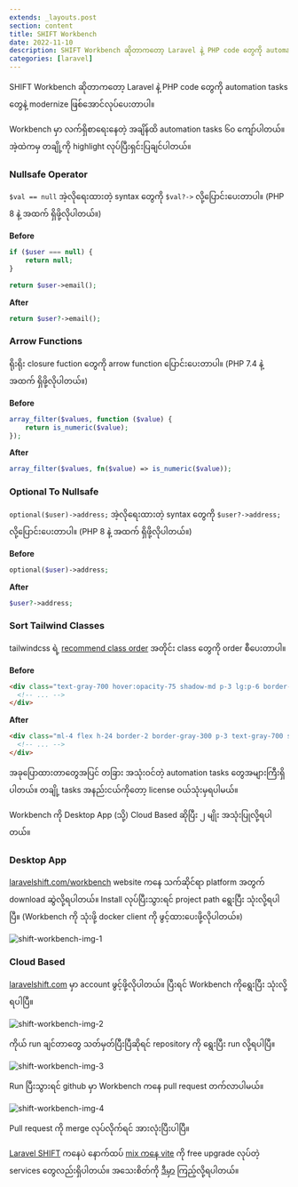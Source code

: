 ```yaml
---
extends: _layouts.post
section: content
title: SHIFT Workbench
date: 2022-11-10
description: SHIFT Workbench ဆိုတာကတော့ Laravel နဲ့ PHP code တွေကို automation tasks တွေနဲ့ modernize ဖြစ်အောင်လုပ်ပေးတာပါ။
categories: [laravel]
---
```


SHIFT Workbench ဆိုတာကတော့ Laravel နဲ့ PHP code တွေကို automation tasks တွေနဲ့ modernize ဖြစ်အောင်လုပ်ပေးတာပါ။

Workbench မှာ လက်ရှိစာရေးနေတဲ့ အချိန်ထိ automation tasks ၆၀ ကျော်ပါတယ်။ အဲ့ထဲကမှ တချို့ကို highlight လုပ်ပြီးရှင်းပြချင်ပါတယ်။

### Nullsafe Operator

`$val == null` အဲ့လိုရေးထားတဲ့ syntax တွေကို `$val?->` လို့ပြောင်းပေးတာပါ။ (PHP 8 နဲ့ အထက် ရှိဖို့လိုပါတယ်။)

**Before**
```php
if ($user === null) {
    return null;
}
 
return $user->email();
```

**After**
```php
return $user?->email();
```

### Arrow Functions

ရိုးရိုး closure fuction တွေကို arrow function ပြောင်းပေးတာပါ။ (PHP 7.4 နဲ့ အထက် ရှိဖို့လိုပါတယ်။)

**Before**
```php
array_filter($values, function ($value) {
    return is_numeric($value);
});
```

**After**
```php
array_filter($values, fn($value) => is_numeric($value));
```

### Optional To Nullsafe

`optional($user)->address;` အဲ့လိုရေးထားတဲ့ syntax တွေကို `$user?->address;` လို့ပြောင်းပေးတာပါ။ (PHP 8 နဲ့ အထက် ရှိဖို့လိုပါတယ်။)

**Before**
```php
optional($user)->address;
```

**After**
```php
$user?->address;
```

### Sort Tailwind Classes

tailwindcss ရဲ့ [recommend class order](https://tailwindcss.com/blog/automatic-class-sorting-with-prettier#how-classes-are-sorted) အတိုင်း class တွေကို order စီပေးတာပါ။

**Before**
```html
<div class="text-gray-700 hover:opacity-75 shadow-md p-3 lg:p-6 border-gray-300 ml-4 h-24 flex border-2">
  <!-- ... -->
</div>
```

**After**
```html
<div class="ml-4 flex h-24 border-2 border-gray-300 p-3 text-gray-700 shadow-md lg:p-6 hover:opacity-75">
  <!-- ... -->
</div>
```

အခုပြောထားတာတွေအပြင် တခြား အသုံးဝင်တဲ့ automation tasks တွေအများကြီးရှိပါတယ်။ တချို့ tasks အနည်းငယ်ကိုတော့ license ဝယ်သုံးမှရပါမယ်။

Workbench ကို Desktop App (သို့) Cloud Based ဆိုပြီး ၂ မျိုး အသုံးပြုလို့ရပါတယ်။

### Desktop App

[laravelshift.com/workbench](https://laravelshift.com/workbench) website ကနေ သက်ဆိုင်ရာ platform အတွက် download ဆွဲလို့ရပါတယ်။ Install လုပ်ပြီးသွားရင် project path ရွေးပြီး သုံးလို့ရပါပြီ။ (Workbench ကို သုံးဖို့ docker client ကို ဖွင့်ထားပေးဖို့လိုပါတယ်။)

![shift-workbench-img-1](https://pyaesoneaung.dev/assets/img/blog/shift-workbench-img-1.png)

### Cloud Based

[laravelshift.com](https://laravelshift.com) မှာ account ဖွင့်ဖို့လိုပါတယ်။ ပြီးရင် Workbench ကိုရွေးပြီး သုံးလို့ရပါပြီ။

![shift-workbench-img-2](https://pyaesoneaung.dev/assets/img/blog/shift-workbench-img-2.png)

ကိုယ် run ချင်တာတွေ သတ်မှတ်ပြီးပြီဆိုရင် repository ကို ရွေးပြီး run လို့ရပါပြီ။

![shift-workbench-img-3](https://pyaesoneaung.dev/assets/img/blog/shift-workbench-img-3.png)

Run ပြီးသွားရင် github မှာ Workbench ကနေ pull request တက်လာပါမယ်။

![shift-workbench-img-4](https://pyaesoneaung.dev/assets/img/blog/shift-workbench-img-4.png)

Pull request ကို merge လုပ်လိုက်ရင် အားလုံးပြီးပါပြီ။

[Laravel SHIFT](https://laravelshift.com) ကနေပဲ နောက်ထပ် [mix ကနေ vite](https://laravelshift.com/convert-laravel-mix-to-vite) ကို free upgrade လုပ်တဲ့ services တွေလည်းရှိပါတယ်။ အသေးစိတ်ကို [ဒီမှာ](https://laravelshift.com) ကြည့်လို့ရပါတယ်။
